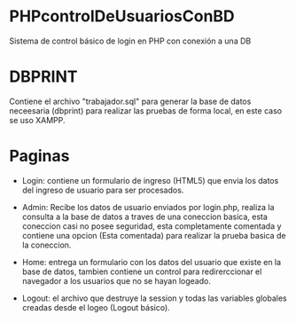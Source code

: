 # PHPcontrolDeUsuariosConBD
Sistema de control básico de login en PHP con conexión a una DB

# DBPRINT
Contiene el archivo "trabajador.sql" para generar la base de datos neceesaria (dbprint) para realizar las pruebas de forma local, en este caso se uso XAMPP.

# Paginas

- Login: contiene un formulario de ingreso (HTML5) que envia los datos del ingreso de usuario para ser procesados.

- Admin: Recibe los datos de usuario enviados por login.php, realiza la consulta a la base de datos a traves de una coneccion basica, esta coneccion casi no posee seguridad, esta completamente comentada y contiene una opcion (Esta comentada) para realizar la prueba basica de la coneccion.

- Home: entrega un formulario con los datos del usuario que existe en la base de datos, tambien contiene un control para redirerccionar el navegador a los usuarios que no se hayan logeado.

- Logout: el archivo que destruye la session y todas las variables globales creadas desde el logeo (Logout básico).
